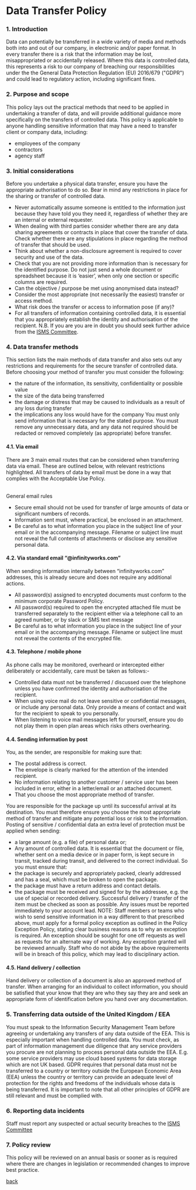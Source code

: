 # Data Transfer Policy

### 1. Introduction
Data can potentially be transferred in a wide variety of media and methods both
into and out of our company, in electronic and/or paper format. In every transfer
there is a risk that the information may be lost, misappropriated or accidentally
released. Where this data is controlled data, this represents a risk to our company
of breaching our responsibilities under the the General Data Protection Regulation (EU) 2016/679 ("GDPR") and could lead to regulatory action, including significant fines.

### 2. Purpose and scope
This policy lays out the practical methods that need to be applied in undertaking
a transfer of data, and will provide additional guidance more specifically on the
transfers of controlled data.
This policy is applicable to anyone handling sensitive information that may have a
need to transfer client or company data, including:
- employees of the company
- contractors
- agency staff

### 3. Initial considerations
Before you undertake a physical data transfer, ensure you have the appropriate
authorisation to do so. Bear in mind any restrictions in place for the sharing or
transfer of controlled data. 
- Never automatically assume someone is entitled to the information just
because they have told you they need it, regardless of whether they are
an internal or external requester.
- When dealing with third parties consider whether there are any data
sharing agreements or contracts in place that cover the transfer of data.
Check whether there are any stipulations in place regarding the method of
transfer that should be used.
- Think about whether a non-disclosure agreement is required to cover
security and use of the data.
- Check that you are not providing more information than is necessary for
the identified purpose. Do not just send a whole document or spreadsheet
because it is ‘easier’, when only one section or specific columns are
required.
- Can the objective / purpose be met using anonymised data instead?
- Consider the most appropriate (not necessarily the easiest) transfer or
access method.
- What risk does the transfer or access to information pose (if any)?
- For all transfers of information containing controlled data, it is essential
that you appropriately establish the identity and authorisation of the
recipient.
N.B. If you are you are in doubt you should seek further advice from the
[ISMS Committee](../README.md#the-isms-committee).

### 4. Data transfer methods
This section lists the main methods of data transfer and also sets out any
restrictions and requirements for the secure transfer of controlled data.
Before choosing your method of transfer you must consider the following:
- the nature of the information, its sensitivity, confidentiality or possible
value
- the size of the data being transferred
- the damage or distress that may be caused to individuals as a result of
any loss during transfer
- the implications any loss would have for the company
You must only send information that is necessary for the stated purpose. You
must remove any unnecessary data, and any data not required should be
redacted or removed completely (as appropriate) before transfer. 


#### 4.1. Via email
There are 3 main email routes that can be considered when transferring data via
email. These are outlined below, with relevant restrictions highlighted.
All transfers of data by email must be done in a way that complies with the
Acceptable Use Policy. 

<br>General email rules
- Secure email should not be used for transfer of large amounts of data or
significant numbers of records. 
- Information sent must, where practical, be enclosed in an attachment.
- Be careful as to what information you place in the subject line of your email or
in the accompanying message. Filename or subject line must not reveal the
full contents of attachments or disclose any sensitive personal data.

#### 4.2. Via standard email “@infinityworks.com”
When sending information internally between “infinityworks.com” addresses, this is
already secure and does not require any additional actions.
- All password(s) assigned to encrypted documents must conform to the
minimum corporate Password Policy.
- All password(s) required to open the encrypted attached file must be
transferred separately to the recipient either via a telephone call to an agreed
number, or by slack or SMS text message
- Be careful as to what information you place in the subject line of your email or
in the accompanying message. Filename or subject line must not reveal the
contents of the encrypted file.

#### 4.3. Telephone / mobile phone
As phone calls may be monitored, overheard or intercepted either deliberately or
accidentally, care must be taken as follows:-
- Controlled data must not be transferred / discussed over the telephone
unless you have confirmed the identity and authorisation of the recipient.
- When using voice mail do not leave sensitive or confidential messages,
or include any personal data. Only provide a means of contact and wait for
the recipient to speak to you personally.
- When listening to voice mail messages left for yourself, ensure you do
not play them in open plan areas which risks others overhearing.

#### 4.4. Sending information by post
You, as the sender, are responsible for making sure that:
- The postal address is correct.
- The envelope is clearly marked for the attention of the intended recipient.
- No information relating to another customer / service user has been
included in error, either in a letter/email or an attached document.
- That you choose the most appropriate method of transfer. 

 You are responsible for the package up until its successful arrival at its
destination. You must therefore ensure you choose the most appropriate
method of transfer and mitigate any potential loss or risk to the information.
Posting of sensitive / confidential data an extra level of protection must be applied when sending:
- a large amount (e.g. a file) of personal data 
or;
- Any amount of controlled data.
It is essential that the document or file, whether sent on a media device or in
paper form, is kept secure in transit, tracked during transit, and delivered to the
correct individual. So you must ensure that:
- the package is securely and appropriately packed, clearly addressed and
has a seal, which must be broken to open the package.
- the package must have a return address and contact details.
- the package must be received and signed for by the addressee, e.g. the
use of special or recorded delivery.
Successful delivery / transfer of the item must be checked as soon as possible.
Any issues must be reported immediately to your account lead.
NOTE:
Staff members or teams who wish to send sensitive information in a way different
to that prescribed above, must apply for a formal policy exception as outlined in
the Policy Exception Policy, stating clear business reasons as to why an
exception is required. An exception should be sought for one off requests as well
as requests for an alternate way of working. Any exception granted will be
reviewed annually.
Staff who do not abide by the above requirements will be in breach
of this policy, which may lead to disciplinary action.

#### 4.5. Hand delivery / collection
Hand delivery or collection of a document is also an approved method of
transfer. When arranging for an individual to collect information, you should be satisfied that your know 
that they are who they say they are and seek an appropriate form of
identification before you hand over any documentation.

### 5. Transferring data outside of the United Kingdom / EEA
You must speak to the Information Security Management Team before agreeing or
undertaking any transfers of any data outside of the EEA. This is especially
important when handling controlled data.
You must check, as part of information management due diligence that any
service providers you procure are not planning to process personal data outside
the EEA. E.g. some service providers may use cloud based systems for data
storage which are not UK based.
GDPR requires that personal data must not be transferred to a country or territory outside the European
Economic Area (EEA) unless the country or territory can provide an adequate
level of protection for the rights and freedoms of the individuals whose data is
being transferred.
It is important to note that all other principles of GDPR are still
relevant and must be complied with.

### 6. Reporting data incidents
Staff must report any suspected or actual security breaches to the [ISMS Committee](../README.md#the-isms-committee)

### 7. Policy review
This policy will be reviewed on an annual basis or sooner as is required where
there are changes in legislation or recommended changes to improve best
practice. 

[back](../README.md#a-z-policies)
